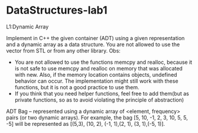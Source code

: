 # DataStructures-lab1

L1:Dynamic Array

Implement in C++ the given container (ADT) using a given representation and a dynamic array as a data structure. You are not allowed to use the vector from STL or from any other library. 
Obs:
- You are not allowed to use the functions memcpy and realloc, because it is not safe to use memcpy and realloc on memory that was allocated with new. Also, if the memory location contains objects, undefined behavior can occur. The implementation might still work with these functions, but it is not a good practice to use them.
- If you think that you need helper functions, feel free to add them(but as private functions, so as to avoid violating the principle of abstraction)

ADT Bag – represented using a dynamic array of <element, frequency> pairs (or two dynamic arrays). For example, the bag [5, 10, -1, 2, 3, 10, 5, 5, -5] will be represented as [(5,3), (10, 2), (-1, 1),(2, 1), (3, 1),(-5, 1)].
